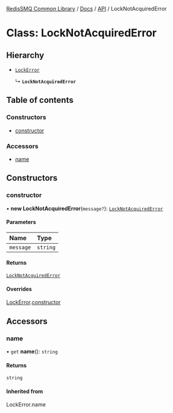 [RedisSMQ Common Library](../../../README.md) / [Docs](README.md) / [API](docs/api/README.md) / LockNotAcquiredError

# Class: LockNotAcquiredError

## Hierarchy

- [`LockError`](docs/api/classes/LockError.md)

  ↳ **`LockNotAcquiredError`**

## Table of contents

### Constructors

- [constructor](docs/api/classes/LockNotAcquiredError.md#constructor)

### Accessors

- [name](docs/api/classes/LockNotAcquiredError.md#name)

## Constructors

### constructor

• **new LockNotAcquiredError**(`message?`): [`LockNotAcquiredError`](docs/api/classes/LockNotAcquiredError.md)

#### Parameters

| Name | Type |
| :------ | :------ |
| `message` | `string` |

#### Returns

[`LockNotAcquiredError`](docs/api/classes/LockNotAcquiredError.md)

#### Overrides

[LockError](docs/api/classes/LockError.md).[constructor](docs/api/classes/LockError.md#constructor)

## Accessors

### name

• `get` **name**(): `string`

#### Returns

`string`

#### Inherited from

LockError.name
